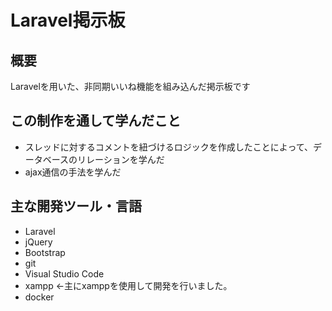 # Laravel掲示板
## 概要
Laravelを用いた、非同期いいね機能を組み込んだ掲示板です
## この制作を通して学んだこと
* スレッドに対するコメントを紐づけるロジックを作成したことによって、データベースのリレーションを学んだ
* ajax通信の手法を学んだ
## 主な開発ツール・言語
* Laravel
* jQuery
* Bootstrap
* git
* Visual Studio Code
* xampp ←主にxamppを使用して開発を行いました。
* docker
